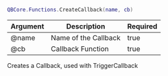 ```lua
QBCore.Functions.CreateCallback(name, cb)
```

| Argument | Description | Required |
| ----------- | ----------- | ----------- |
| @name | Name of the Callback | true |
| @cb | Callback Function | true |

Creates a Callback, used with TriggerCallback